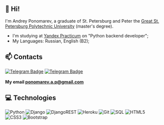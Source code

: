 ## 👋 Hi! 

I'm Andrey Ponomarev, a graduate of St. Petersburg and Peter the [Great St. Petersburg Polytechnic University](https://english.spbstu.ru/) (master's degree).

+ I'm studying at [Yandex Practicum](https://practicum.yandex.ru/) on "Python backend developer";
+ My Languages: Russian, English (B2);

## 📫 Contacts<br>
[![Telegram Badge](https://img.shields.io/badge/-@DandyRU-0088CC?style=flat&logo=Telegram&logoColor=white)](https://t.me/DandyRU)
[![Telegram Badge](https://img.shields.io/badge/-@Andrey_Ponomarev-0088CC?style=flat&logo=Linkedin&logoColor=white)](https://www.linkedin.com/in/andreypon/)
<br>
<br>
<b> My email <ponomarev.a.p@gmail.com>  </b>

## 💻 Technologies
![Python](https://img.shields.io/badge/-Python-8fcfd1?style=flat&logo=Python)
![Django](https://img.shields.io/badge/Django-092E20?style=flat&logo=django&logoColor=white)
![DjangoREST](https://img.shields.io/badge/Django-REST-ff1709?style=flat&logo=django&logoColor=white&color=ff1709&labelColor=gray)
![Heroku](https://img.shields.io/badge/-Heroku-430098?style=flat&logo=heroku)
![Git](https://img.shields.io/badge/-Git-gray?style=flat&logo=git)
![SQL](https://img.shields.io/badge/-MySQL-blue?style=flat&logo=Mysql&logoColor=black)
![HTML5](https://img.shields.io/badge/-HTML5-E34F26?style=flat&logo=html5&logoColor=white)
![CSS3](https://img.shields.io/badge/CSS3-%231572B6.svg?style=flat&logo=css3&logoColor=white)
![Bootstrap](https://img.shields.io/badge/-Bootstrap-563D7C?style=flat&logo=bootstrap)



<!---
- 👋 Hi, I’m @DandyBoo
- 👀 I’m interested in ...
- 🌱 I’m currently learning ...
- 💞️ I’m looking to collaborate on ...
- 📫 How to reach me ...
--->

<!---
DandyBoo/DandyBoo is a ✨ special ✨ repository because its `README.md` (this file) appears on your GitHub profile.
You can click the Preview link to take a look at your changes.
--->
